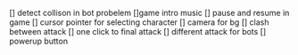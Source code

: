 [] detect collison in bot probelem
[]game intro music
[] pause and resume in game
[] cursor pointer for selecting character
[] camera for bg
[] clash between attack
[] one click to final attack
[] different attack for bots
[] powerup button
